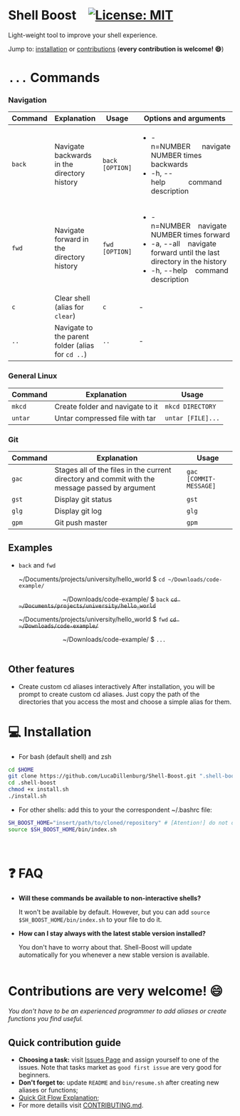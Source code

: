 # Shell Boost &nbsp;&nbsp; [![License: MIT](https://img.shields.io/badge/License-MIT-green.svg)](https://opensource.org/licenses/MIT)
Light-weight tool to improve your shell experience.

Jump to: [installation](#installation) or [contributions](#contributions) (**every contribution is welcome! 😄**)
<br/>

# ```...``` Commands

### Navigation
| Command  | Explanation | Usage | Options and arguments |
| ------------- | ------------- | ------------- | ------------- |
| `back`  | Navigate backwards in the directory history | `back [OPTION]` | <html><ul><li>-n=NUMBER&nbsp;&nbsp;&nbsp;&nbsp;&nbsp;&nbsp;navigate NUMBER times backwards</li> <li>-h, --help&nbsp;&nbsp;&nbsp;&nbsp;&nbsp;&nbsp;&nbsp;&nbsp;&nbsp;&nbsp;&nbsp;&nbsp;command description</li></html> |
| `fwd`  | Navigate forward in the directory history | `fwd [OPTION]` | <html><ul><li>-n=NUMBER&nbsp;&nbsp;&nbsp;&nbsp;navigate NUMBER times forward</li> <li>-a, --all&nbsp;&nbsp;&nbsp;&nbsp;navigate forward until the last directory in the history</li><li>-h, --help&nbsp;&nbsp;&nbsp;&nbsp;command description</li></html> |
| `c` | Clear shell (alias for `clear`) | `c` | - |
| `..` | Navigate to the parent folder (alias for `cd ..`) | `..` | - |

### General Linux
| Command  | Explanation | Usage |
| ------------- | ------------- | ------------- |
| `mkcd` | Create folder and navigate to it | `mkcd DIRECTORY` |
| `untar` | Untar compressed file with tar  | `untar [FILE]...` |

### Git
| Command  | Explanation | Usage |
| ------------- | ------------- | ------------- |
| `gac` | Stages all of the files in the current directory and commit with the message passed by argument | `gac [COMMIT-MESSAGE]` |
| `gst` | Display git status  | `gst` |
| `glg` | Display git log  | `glg` |
| `gpm` | Git push master  | `gpm` |

## Examples
- ```back``` and ```fwd```

  \~/Documents/projects/university/hello_world $ ```cd ~/Downloads/code-example/```
  
  &nbsp;&nbsp;&nbsp;&nbsp;&nbsp;&nbsp;&nbsp;&nbsp;&nbsp;&nbsp;&nbsp;&nbsp;&nbsp;&nbsp;&nbsp;&nbsp;&nbsp;&nbsp;&nbsp;&nbsp;&nbsp;&nbsp;&nbsp;&nbsp;&nbsp;~/Downloads/code-example/ $ ```back``` <del>```cd ~/Documents/projects/university/hello_world```</del>
  
  \~/Documents/projects/university/hello_world $ ``` fwd ``` <del>```cd ~/Downloads/code-example/```</del>
  
  &nbsp;&nbsp;&nbsp;&nbsp;&nbsp;&nbsp;&nbsp;&nbsp;&nbsp;&nbsp;&nbsp;&nbsp;&nbsp;&nbsp;&nbsp;&nbsp;&nbsp;&nbsp;&nbsp;&nbsp;&nbsp;&nbsp;&nbsp;&nbsp;&nbsp;~/Downloads/code-example/ $ ```...```
<br/><br/>

## Other features
- Create custom cd aliases interactively
After installation, you will be prompt to create custom cd aliases. Just copy the path of the directories that you access the most and choose a simple alias for them.

# 💻 <a name="installation"></a>Installation
- For bash (default shell) and zsh
```sh There are tasks that even  (if you are a beginner you can )
cd $HOME
git clone https://github.com/LucaDillenburg/Shell-Boost.git ".shell-boost"
cd .shell-boost
chmod +x install.sh
./install.sh
```
- For other shells: add this to your the correspondent ~/.bashrc file:
```sh
SH_BOOST_HOME="insert/path/to/cloned/repository" # [Atention!] do not delete this variable
source $SH_BOOST_HOME/bin/index.sh
```
<br/>

# ❓ FAQ
- **Will these commands be available to non-interactive shells?**

  It won't be available by default. However, but you can add ```source $SH_BOOST_HOME/bin/index.sh``` to your file to do it.

- **How can I stay always with the latest stable version installed?**

  You don't have to worry about that. Shell-Boost will update automatically for you whenever a new stable version is available.
<br/><br/>

# <a name="contributions"></a>Contributions are very welcome! 😄
###### You don't have to be an experienced programmer to add aliases or create functions you find useful.

## Quick contribution guide 
- **Choosing a task:** visit [Issues Page](https://github.com/LucaDillenburg/Shell-Boost/issues) and assign yourself to one of the issues. Note that tasks market as ```good first issue``` are very good for beginners.
- **Don't forget to:** update ```README``` and ```bin/resume.sh``` after creating new aliases or functions;
- [Quick Git Flow Explanation](https://medium.com/@muneebsajjad/git-flow-explained-quick-and-simple-7a753313572f);
- For more detaills visit [CONTRIBUTING.md](CONTRIBUTING.md).
